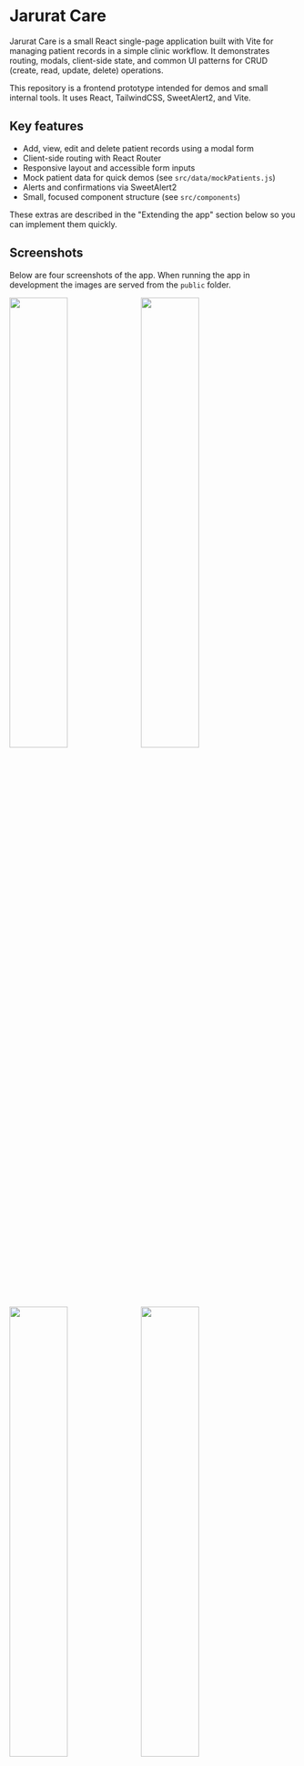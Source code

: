 # Jarurat Care

Jarurat Care is a small React single-page application built with Vite for managing patient records in a simple clinic workflow. It demonstrates routing, modals, client-side state, and common UI patterns for CRUD (create, read, update, delete) operations.

This repository is a frontend prototype intended for demos and small internal tools. It uses React, TailwindCSS, SweetAlert2, and Vite.

## Key features

- Add, view, edit and delete patient records using a modal form
- Client-side routing with React Router
- Responsive layout and accessible form inputs
- Mock patient data for quick demos (see `src/data/mockPatients.js`)
- Alerts and confirmations via SweetAlert2
- Small, focused component structure (see `src/components`)

These extras are described in the "Extending the app" section below so you can implement them quickly.

## Screenshots

Below are four screenshots of the app. When running the app in development the images are served from the `public` folder.

<p float="left">
  <img src="/jarurat-care/public/screenshots/homepage.png" width="45%" />
  <img src="/jarurat-care/public/screenshots/patientssection.png" width="45%" />
</p>

<p float="left">
  <img src="/jarurat-care/public/screenshots/addnewpatients.png" width="45%" />
  <img src="/jarurat-care/public/screenshots/viewdetails.png" width="45%" />
</p>

## Setup (Windows / PowerShell)

1. Install dependencies

```powershell
npm install,
npm install react-router-dom
npm install lucide-react
npm install sweetalert2
npm install tailwindcss @tailwindcss/vite
```

2. Run the dev server (hot-reload)

```powershell
npm run dev
```

3. Build for production

```powershell
npm run build
```

These scripts are defined in `package.json`:

- `dev` — starts Vite dev server (HMR)
- `build` — builds production assets

## Project structure (important files)

- `index.html` — Vite entry HTML
- `src/main.jsx` — app bootstrap
- `src/App.jsx` — root app & routes
- `src/AppContext.jsx` — shared state/context
- `src/pages` — page components (Home, Patients, About)
- `src/components` — reusable UI components
- `public/screenshots` — static screenshots (used in README)

## Extending the app (quick recipes)

- Export patients JSON
  - Add a button that reads the patients array from context and creates a blob:

```js
const blob = new Blob([JSON.stringify(patients, null, 2)], {
  type: "application/json",
});
const url = URL.createObjectURL(blob);
const a = document.createElement("a");
a.href = url;
a.download = "patients.json";
a.click();
URL.revokeObjectURL(url);
```

- Theme toggle

  - Save user preference to localStorage and update `document.documentElement.classList` for Tailwind-based theming.

- Keyboard shortcut (open modal)

  - Add a `useEffect` that listens for `keydown` and opens the add-patient modal on `event.key === 'n'`.

- CSV import (stub)
  - Accept a file input, parse CSV (use papaparse), and merge records into the patients state with validation.

## Development notes

- The app uses mock data in `src/data/mockPatients.js`. Replace with a real API by creating a fetch layer in `src/services/api.js` and swapping the data source in `AppContext`.
- ESLint is configured (see `eslint.config.js`) — run `npm run lint` before commits.

## Contributing

1. Fork the repository
2. Create a feature branch
3. Run linting and tests (if added)
4. Open a PR with a clear description of changes

## License

This project is provided as-is for demo and learning purposes. No license file is included by default — add one if you plan to publish.

---

If you'd like, I can also implement one of the suggested extras (export JSON, theme toggle, keyboard shortcut or CSV import) and add a small test for it. Tell me which you'd prefer.

